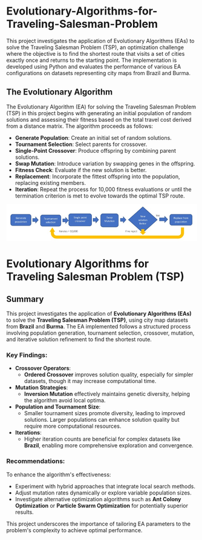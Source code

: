 # Evolutionary-Algorithms-for-Traveling-Salesman-Problem

This project investigates the application of Evolutionary Algorithms (EAs) to solve the Traveling Salesman Problem (TSP), an optimization challenge where the objective is to find the shortest route that visits a set of cities exactly once and returns to the starting point. The implementation is developed using Python and evaluates the performance of various EA configurations on datasets representing city maps from Brazil and Burma.

## The Evolutionary Algorithm
The Evolutionary Algorithm (EA) for solving the Traveling Salesman Problem (TSP) in this project begins with generating an initial population of random solutions and assessing their fitness based on the total travel cost derived from a distance matrix. The algorithm proceeds as follows:

- **Generate Population**: Create an initial set of random solutions.
- **Tournament Selection**: Select parents for crossover.
- **Single-Point Crossover**: Produce offspring by combining parent solutions.
- **Swap Mutation**: Introduce variation by swapping genes in the offspring.
- **Fitness Check**: Evaluate if the new solution is better.
- **Replacement**: Incorporate the fittest offspring into the population, replacing existing members.
- **Iteration**: Repeat the process for 10,000 fitness evaluations or until the termination criterion is met to evolve towards the optimal TSP route.

 ![Flowchart of the EA Process](./flow_chart.jpg)

 # Evolutionary Algorithms for Traveling Salesman Problem (TSP)

## Summary
This project investigates the application of **Evolutionary Algorithms (EAs)** to solve the **Traveling Salesman Problem (TSP)**, using city map datasets from **Brazil** and **Burma**. The EA implemented follows a structured process involving population generation, tournament selection, crossover, mutation, and iterative solution refinement to find the shortest route.

### Key Findings:
- **Crossover Operators**:
  - **Ordered Crossover** improves solution quality, especially for simpler datasets, though it may increase computational time.
- **Mutation Strategies**:
  - **Inversion Mutation** effectively maintains genetic diversity, helping the algorithm avoid local optima.
- **Population and Tournament Size**:
  - Smaller tournament sizes promote diversity, leading to improved solutions. Larger populations can enhance solution quality but require more computational resources.
- **Iterations**:
  - Higher iteration counts are beneficial for complex datasets like **Brazil**, enabling more comprehensive exploration and convergence.

### Recommendations:
To enhance the algorithm's effectiveness:
- Experiment with hybrid approaches that integrate local search methods.
- Adjust mutation rates dynamically or explore variable population sizes.
- Investigate alternative optimization algorithms such as **Ant Colony Optimization** or **Particle Swarm Optimization** for potentially superior results.

This project underscores the importance of tailoring EA parameters to the problem's complexity to achieve optimal performance.

